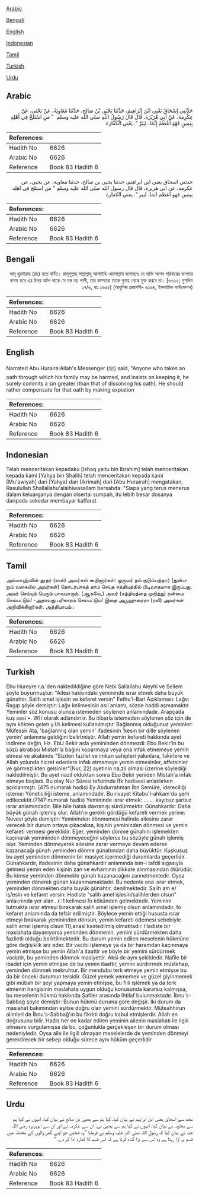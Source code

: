 [Arabic](#arabic)

[Bengali](#bengali)

[English](#english)

[Indonesian](#indonesian)

[Tamil](#tamil)

[Turkish](#turkish)

[Urdu](#urdu)

## Arabic


<div dir="rtl" lang="ar" style={{fontSize:'larger',backgroundColor:'#f8f9fa',padding:20}}>
حَدَّثَنِي إِسْحَاقُ يَعْنِي ابْنَ إِبْرَاهِيمَ، حَدَّثَنَا يَحْيَى بْنُ صَالِحٍ، حَدَّثَنَا مُعَاوِيَةُ، عَنْ يَحْيَى، عَنْ عِكْرِمَةَ، عَنْ أَبِي هُرَيْرَةَ، قَالَ قَالَ رَسُولُ اللَّهِ صلى الله عليه وسلم ‏ "‏ مَنِ اسْتَلَجَّ فِي أَهْلِهِ بِيَمِينٍ فَهْوَ أَعْظَمُ إِثْمًا، لِيَبَرَّ ‏"‏‏.‏ يَعْنِي الْكَفَّارَةَ‏.‏
</div>
<div style={{backgroundColor:'#f8f9fa',padding:20, marginBottom: 10}}><table> <thead> <tr> <th>References:</th> <th></th> </tr> </thead> <tbody><tr><td>Hadith No</td><td>6626</td></tr><tr><td>Arabic No</td><td>6626</td></tr><tr><td>Reference</td><td>Book 83 Hadith 6</td></tr></tbody></table></div>


<div dir="rtl" lang="ar" style={{fontSize:'larger',backgroundColor:'#f8f9fa',padding:20}}>
حدثني اسحاق يعني ابن ابراهيم، حدثنا يحيى بن صالح، حدثنا معاوية، عن يحيى، عن عكرمة، عن ابي هريرة، قال قال رسول الله صلى الله عليه وسلم " من استلج في اهله بيمين فهو اعظم اثما، ليبر ". يعني الكفارة
</div>
<div style={{backgroundColor:'#f8f9fa',padding:20, marginBottom: 10}}><table> <thead> <tr> <th>References:</th> <th></th> </tr> </thead> <tbody><tr><td>Hadith No</td><td>6626</td></tr><tr><td>Arabic No</td><td>6626</td></tr><tr><td>Reference</td><td>Book 83 Hadith 6</td></tr></tbody></table></div>

## Bengali


<div dir="rtl" lang="bn" style={{fontSize:'larger',backgroundColor:'#f8f9fa',padding:20}}>
আবূ হুরাইরাহ (রাঃ) হতে বর্ণিত। রাসূলুল্লাহ্ সাল্লাল্লাহু আলাইহি ওয়াসাল্লাম বলেছেনঃ যে ব্যক্তি আপন পরিবারের ব্যাপারে কসম করে এর উপর অটল থাকে সে মস্ত বড় পাপী, তার কাফ্ফারা তাকে গুনাহ থেকে মুক্ত করবে না। [৬৬২৫; মুসলিম ২৭/৬, হাঃ ১৬৫৫] (আধুনিক প্রকাশনী- ৬১৬৪, ইসলামিক ফাউন্ডেশন)
</div>
<div style={{backgroundColor:'#f8f9fa',padding:20, marginBottom: 10}}><table> <thead> <tr> <th>References:</th> <th></th> </tr> </thead> <tbody><tr><td>Hadith No</td><td>6626</td></tr><tr><td>Arabic No</td><td>6626</td></tr><tr><td>Reference</td><td>Book 83 Hadith 6</td></tr></tbody></table></div>

## English


<div dir="ltr" lang="en" style={{fontSize:'larger',backgroundColor:'#f8f9fa',padding:20}}>
Narrated Abu Huraira:Allah's Messenger (ﷺ) said, "Anyone who takes an oath through which his family may be harmed, and insists on keeping it, he surely commits a sin greater (than that of dissolving his oath). He should rather compensate for that oath by making expiation
</div>
<div style={{backgroundColor:'#f8f9fa',padding:20, marginBottom: 10}}><table> <thead> <tr> <th>References:</th> <th></th> </tr> </thead> <tbody><tr><td>Hadith No</td><td>6626</td></tr><tr><td>Arabic No</td><td>6626</td></tr><tr><td>Reference</td><td>Book 83 Hadith 6</td></tr></tbody></table></div>

## Indonesian


<div dir="ltr" lang="id" style={{fontSize:'larger',backgroundColor:'#f8f9fa',padding:20}}>
Telah menceritakan kepadaku [Ishaq yaitu bin Ibrahim] telah menceritakan kepada kami [Yahya bin Shalih] telah menceritakan kepada kami [Mu'awiyah] dari [Yahya] dari [Ikrimah] dari [Abu Hurairah] mengatakan, Rasulullah Shallallahu'alaihiwasallam bersabda: "Siapa yang terus menerus dalam keluarganya dengan disertai sumpah, itu lebih besar dosanya daripada sekedar membayar kaffarat
</div>
<div style={{backgroundColor:'#f8f9fa',padding:20, marginBottom: 10}}><table> <thead> <tr> <th>References:</th> <th></th> </tr> </thead> <tbody><tr><td>Hadith No</td><td>6626</td></tr><tr><td>Arabic No</td><td>6626</td></tr><tr><td>Reference</td><td>Book 83 Hadith 6</td></tr></tbody></table></div>

## Tamil


<div dir="ltr" lang="ta" style={{fontSize:'larger',backgroundColor:'#f8f9fa',padding:20}}>
அல்லாஹ்வின் தூதர் (ஸல்) அவர்கள் கூறினார்கள்: ஒருவர் தம் குடும்பத்தார் (துன்புறும் வகையில் அவர்கள்) தொடர்பாகத் தாம் செய்த சத்தியத்தில் பிடிவாதமாக இருப்பது, அவர் செய்யும் பெரும் பாவமாகும். (ஆகவே,) அவர் (சத்தியத்தை முறித்து) நன்மை செய்யட்டும்! -அதாவது பரிகாரம் செய்யட்டும்! இதை அபூஹுரைரா (ரலி) அவர்கள் அறிவிக்கிறார்கள். அத்தியாயம் :
</div>
<div style={{backgroundColor:'#f8f9fa',padding:20, marginBottom: 10}}><table> <thead> <tr> <th>References:</th> <th></th> </tr> </thead> <tbody><tr><td>Hadith No</td><td>6626</td></tr><tr><td>Arabic No</td><td>6626</td></tr><tr><td>Reference</td><td>Book 83 Hadith 6</td></tr></tbody></table></div>

## Turkish


<div dir="ltr" lang="tr" style={{fontSize:'larger',backgroundColor:'#f8f9fa',padding:20}}>
Ebu Hureyre r.a.'den nakledildiğine göre Nebi Sallallahu Aleyhi ve Sellem şöyle buyurmuştur: "Ailesi hakkındaki yemininde ısrar etmek daha büyük günahtır. Salih amel işlesin ve kefaret versin" Fethu'l-Bari Açıklaması: Lağv: Ragıp şöyle demiştir: Lağv kelimesinin asıl anlamı, sözde haddi aşmamaktır. Yeminler söz konusu olunca istemeden söylenen anlamındadır. Arapçada kuş sesi •. Wl i olarak adlandırılır. Bu itibarla istemeden söylenen söz için de aynı kökten gelen y.U\ kelimesi kullanılmıştır. Bağlanmış olduğunuz yeminler: Müfessir Ata, 'bağlanmış olan yemin' ifadesinin 'kesin bir dille söylenen yemin' anlamına geldiğini belirtmiştir. Allah yemin kefareti hakkında ayet indirene değin, Hz. EbU Bekir asla yemininden dönmezdi: Ebu Bekir'in bu sözü akrabası Mistah'la bağını koparmaya veya ona infak etmemeye yemin etmesi ve akabinde "Sizden fazilet ve imkan sahipleri yakınlara, fakirlere ve Allah yolunda hicret edenlere infak etmemeye yemin etmesinler, affetsinler ve görmezlikten gelsinler"(Nur, 22) ayetinin na,zil olması üzerine söylediği nakledilmiştir. Bu ayet nazil olduktan sonra Ebu Bekir yeniden Mistah'a infak etmeye başladı. Bu olay Nur Süresi tefsirinde İfk hadisesi anlatılırken açıklanmıştı. (475 numaralı hadis) Ey Abdurrahman İbn Semüre, idareciliği isteme: Yöneticiliği isteme, anlamındadır. Bu rivayet Kitabu'l-ahkam'da şerh edilecektir.(7147 numaralı hadis) Yemininde ısrar etmek: ....... kayıtsız şartsız ısrar anlamındadır. Bile bile hatalı davranışı sürdürmektir. Günahkardır: Daha büyük günah işlemiş olur. Allah'ın gerekli gördüğü kefareti vermek yerine: Nevevi şöyle demiştir: Yemininden dönmemesi halinde ailesine zarar verecek bir durum ortaya çıkacaksa, kişinin yemininden dönmesi ve yemin kefareti vermesi gereklidir. Eğer, yeminden dönme günahını işlemekten kaçınarak yemininden dönmeyeceğini söylerse bu sözüyle günah işlemiş olur. Yeminden dönmeyerek ailesine zarar vermeye devam ederse kazanacağı günah yeminden dönme günahından daha büyüktür. Kuşkusuz bu ayet yeminden dönmenin bir masiyet içermediği durumlarda geçerlidir. Günahkardır, ifadesinin daha günahkardır anlamında ism-i tafdil sıgasıyla gelmesi yemin eden kişinin zan ve evhamının dikkate alınmasından ötürüdür. Bu kimse yeminden dönmekle günah kazanacağını zannetmektedir. Oysa yeminden dönerek günah kazanmamaktadır. Bu nedenle ona ısrar etmek, yeminden dönmekten daha buyük günahtır, denilmektedir. Salih am e/ iş/esin ve kefaret versin: Hadiste "salih amel işlesin/salihlerden olsun" anlaı;nında yer alan ..r.:1 kelimesi fo kökünden gelmektedir. Yeminini tutmakta ısrar etmeyi bırakarak salih amel işlemiş olsun anlamındadır. fo kefaret anlamında da tefsir edilmiştir. Böylece yemin ettiği hususta ısrar etmeyi bırakarak yemininden dönsün, yemin kefareti ödemesi sebebiyle salih amel işlemiş olsun 11],anasl kastedilmiş olmaktadır. Hadiste bir maslahata dayanıyorsa yeminden dönmenin, yemini sürdürmekten daha faziletli olduğu belirtilmektedir. Bu durum yemin edilen meselenin hükmüne göre değişiklik arz eder. Bir vacibi işlemeye ya da bir haramdan kaçınmaya yemin etmişse bu yemin Allah'a itaattir ve böyle bir yemini sürdürmek vaciptir, bu yeminden dönmek masiyettir. Aksi de aynı şekildedir. Nafile bir ibadet için yemin etmişse de bu yemin itaattir, yemini sürdıirmek müstehap, yeminden dönmek mekruhtur. Bir mendubu terk etmeye yemin etmişse bu da bir önceki durumun tersidir. Güzel yemek yememek ve güzel giyinmemek gibi mübah bir şeyi yapmaya yemin etmişse, bu fiili işlemek ya da terk etmenin hangisinin maslahata uygun olduğu konusunda kararsız kalmışsa, bu meselenin hükmü hakkında Şafiler arasında ihtilaf bulunmaktadır. İbnu's-Sabbağ şöyle demiştir: Bunun hükmü duruma göre değişir. İki durum da masıahat bakımından eşitse doğru olan yemini sürdürmektir. Müteahhirun alimleri de İbnu's-Sabbağ'ın bu fikrini doğru kabul etmişlerdir. Allah en doğrusunu bilir. Hadis her ne kadar edilen yeminin ailenin maslahatı ile ilgili olmasını vurgulamışsa da bu, çoğunlukla gerçekleşen bir durum olması nedeniyledir. Oysa aile ile ilgili olmayan meselelerde de yeminden dönmeyi gerektirecek bir sebep olduğu sürece aynı hüküm geçerlidir
</div>
<div style={{backgroundColor:'#f8f9fa',padding:20, marginBottom: 10}}><table> <thead> <tr> <th>References:</th> <th></th> </tr> </thead> <tbody><tr><td>Hadith No</td><td>6626</td></tr><tr><td>Arabic No</td><td>6626</td></tr><tr><td>Reference</td><td>Book 83 Hadith 6</td></tr></tbody></table></div>

## Urdu


<div dir="rtl" lang="ur" style={{fontSize:'larger',backgroundColor:'#f8f9fa',padding:20}}>
مجھ سے اسحاق یعنی ابن ابراہیم نے بیان کیا، کہا ہم سے یحییٰ بن صالح نے بیان کیا، انہوں نے کہا ہم سے معاویہ نے بیان کیا، انہوں نے کہا ہم سے یحییٰ نے، ان سے عکرمہ نے اور ان سے ابوہریرہ رضی اللہ عنہ نے بیان کیا کہ رسول اللہ صلی اللہ علیہ وسلم نے فرمایا ”وہ شخص جو اپنے گھر والوں کے معاملہ میں قسم پر اڑا رہتا ہے وہ اس سے بڑا گناہ کرتا ہے کہ اس قسم کا کفارہ ادا کر دے۔“
</div>
<div style={{backgroundColor:'#f8f9fa',padding:20, marginBottom: 10}}><table> <thead> <tr> <th>References:</th> <th></th> </tr> </thead> <tbody><tr><td>Hadith No</td><td>6626</td></tr><tr><td>Arabic No</td><td>6626</td></tr><tr><td>Reference</td><td>Book 83 Hadith 6</td></tr></tbody></table></div>